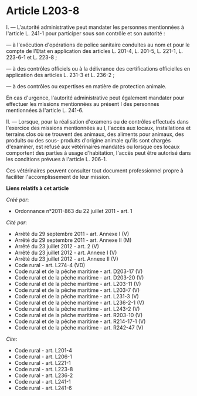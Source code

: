 # Article L203-8

I. ― L'autorité administrative peut mandater les personnes mentionnées à l'article L. 241-1 pour participer sous son contrôle
et son autorité : 

― à l'exécution d'opérations de police sanitaire conduites au nom et pour le compte de l'Etat en application des articles L.
201-4, L. 201-5, L. 221-1, L. 223-6-1 et L. 223-8 ; 

― à des contrôles officiels ou à la délivrance des certifications officielles en application des articles L. 231-3 et L.
236-2 ; 

― à des contrôles ou expertises en matière de protection animale. 

En cas d'urgence, l'autorité administrative peut également mandater pour effectuer les missions mentionnées au présent I des
personnes mentionnées à l'article L. 241-6. 

II. ― Lorsque, pour la réalisation d'examens ou de contrôles effectués dans l'exercice des missions mentionnées au I, l'accès
aux locaux, installations et terrains clos où se trouvent des animaux, des aliments pour animaux, des produits ou des sous-
produits d'origine animale qu'ils sont chargés d'examiner, est refusé aux vétérinaires mandatés ou lorsque ces locaux
comportent des parties à usage d'habitation, l'accès peut être autorisé dans les conditions prévues à l'article L. 206-1. 

Ces vétérinaires peuvent consulter tout document professionnel propre à faciliter l'accomplissement de leur mission.

**Liens relatifs à cet article**

_Créé par_:

  - Ordonnance n°2011-863 du 22 juillet 2011 - art. 1

_Cité par_:

  - Arrêté du 29 septembre 2011 - art. Annexe I (V)
  - Arrêté du 29 septembre 2011 - art. Annexe II (M)
  - Arrêté du 23 juillet 2012 - art. 2 (V)
  - Arrêté du 23 juillet 2012 - art. Annexe I (V)
  - Arrêté du 23 juillet 2012 - art. Annexe II (V)
  - Code rural - art. L274-4 (VD)
  - Code rural et de la pêche maritime - art. D203-17 (V)
  - Code rural et de la pêche maritime - art. D203-20 (V)
  - Code rural et de la pêche maritime - art. L203-11 (V)
  - Code rural et de la pêche maritime - art. L203-7 (V)
  - Code rural et de la pêche maritime - art. L231-3 (V)
  - Code rural et de la pêche maritime - art. L236-2-1 (V)
  - Code rural et de la pêche maritime - art. L243-2 (V)
  - Code rural et de la pêche maritime - art. R203-10 (V)
  - Code rural et de la pêche maritime - art. R214-17-1 (V)
  - Code rural et de la pêche maritime - art. R242-47 (V)

_Cite_:

  - Code rural - art. L201-4
  - Code rural - art. L206-1
  - Code rural - art. L221-1
  - Code rural - art. L223-8
  - Code rural - art. L236-2
  - Code rural - art. L241-1
  - Code rural - art. L241-6
